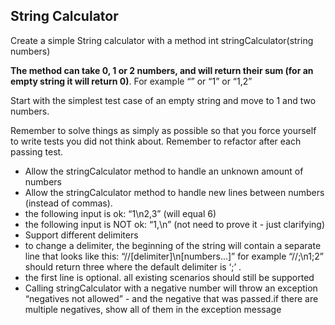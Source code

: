 ## String Calculator

Create a simple String calculator with a method int stringCalculator(string numbers)

**The method can take 0, 1 or 2 numbers, and will return their sum (for an empty string it will return 0)**. For example “” or “1” or “1,2”

Start with the simplest test case of an empty string and move to 1 and two numbers.

Remember to solve things as simply as possible so that you force yourself to write tests you did not think about. Remember to refactor after each passing test.

- Allow the stringCalculator method to handle an unknown amount of numbers
- Allow the stringCalculator method to handle new lines between numbers (instead of commas).
- the following input is ok:  “1\n2,3”  (will equal 6)
- the following input is NOT ok:  “1,\n” (not need to prove it - just clarifying)
- Support different delimiters
- to change a delimiter, the beginning of the string will contain a separate line that looks like this:   “//[delimiter]\n[numbers…]” for example “//;\n1;2” should return three where the default delimiter is ‘;’ .
- the first line is optional. all existing scenarios should still be supported
- Calling stringCalculator with a negative number will throw an exception “negatives not allowed” - and the negative that was passed.if there are multiple negatives, show all of them in the exception message